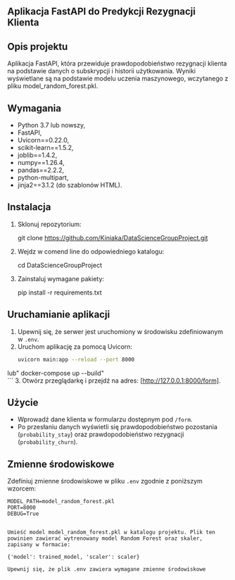 ## Aplikacja FastAPI do Predykcji Rezygnacji Klienta

## Opis projektu

Aplikacja FastAPI, która przewiduje prawdopodobieństwo rezygnacji klienta na podstawie danych o subskrypcji i historii użytkowania. Wyniki wyświetlane są na podstawie modelu uczenia maszynowego, wczytanego z pliku model_random_forest.pkl.

## Wymagania

- Python 3.7 lub nowszy,
- FastAPI,
- Uvicorn==0.22.0,
- scikit-learn==1.5.2,
- joblib==1.4.2,
- numpy==1.26.4,
- pandas==2.2.2,
- python-multipart,
- jinja2==3.1.2 (do szablonów HTML).

## Instalacja

1. Sklonuj repozytorium:

   git clone https://github.com/Kiniaka/DataScienceGroupProject.git

2. Wejdz w comend line do odpowiedniego katalogu:

   cd DataScienceGroupProject

3. Zainstaluj wymagane pakiety:

   pip install -r requirements.txt

## Uruchamianie aplikacji

1. Upewnij się, że serwer jest uruchomiony w środowisku zdefiniowanym w `.env`.
2. Uruchom aplikację za pomocą Uvicorn:
    ```bash
    uvicorn main:app --reload --port 8000
lub"
    docker-compose up --build"        
    ```
3. Otwórz przeglądarkę i przejdź na adres: [http://127.0.0.1:8000/form].

## Użycie
- Wprowadź dane klienta w formularzu dostępnym pod `/form`.
- Po przesłaniu danych wyświetli się prawdopodobieństwo pozostania (`probability_stay`) oraz prawdopodobieństwo rezygnacji (`probability_churn`).

## Zmienne środowiskowe
Zdefiniuj zmienne środowiskowe w pliku `.env` zgodnie z poniższym wzorcem:
```dotenv
MODEL_PATH=model_random_forest.pkl
PORT=8000
DEBUG=True


Umieść model model_random_forest.pkl w katalogu projektu. Plik ten powinien zawierać wytrenowany model Random Forest oraz skaler, zapisany w formacie:

{'model': trained_model, 'scaler': scaler}

Upewnij się, że plik .env zawiera wymagane zmienne środowiskowe
